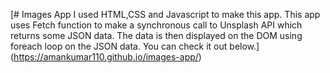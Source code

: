 [# Images App
I used HTML,CSS and Javascript to make this app.
This app uses Fetch function to make a synchronous call to Unsplash API which returns some JSON data.
The data is then displayed on the DOM using foreach loop on the JSON data.
You can check it out below.]
(https://amankumar110.github.io/images-app/)
